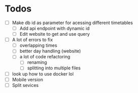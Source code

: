 # Todos

- [ ] Make db id as parameter for acessing different timetables
  - [ ] Add api endpoint with dynamic id
  - [ ] Edit website to get and use query
- [ ] A lot of errors to fix
  - [ ] overlapping times
  - [ ] better day handling (website)
  - [ ] a lot of code refactoring
    - [ ] renaming
    - [ ] splitting into multiple files
- [ ] look up how to use docker lol
- [ ] Mobile version
- [ ] Split sevices